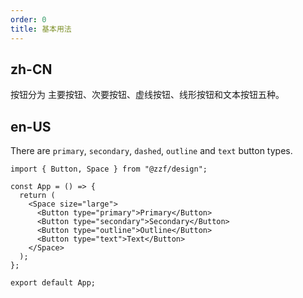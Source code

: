 ```yaml
---
order: 0
title: 基本用法
---
```


## zh-CN

按钮分为 主要按钮、次要按钮、虚线按钮、线形按钮和文本按钮五种。

## en-US

There are `primary`, `secondary`, `dashed`, `outline` and `text` button types.

```tsx
import { Button, Space } from "@zzf/design";

const App = () => {
  return (
    <Space size="large">
      <Button type="primary">Primary</Button>
      <Button type="secondary">Secondary</Button>
      <Button type="outline">Outline</Button>
      <Button type="text">Text</Button>
    </Space>
  );
};

export default App;
```
